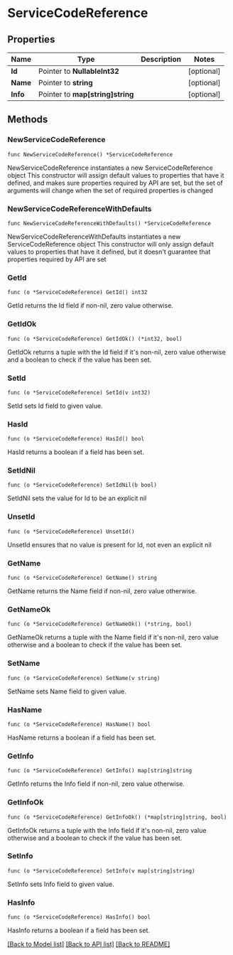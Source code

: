 # ServiceCodeReference

## Properties

Name | Type | Description | Notes
------------ | ------------- | ------------- | -------------
**Id** | Pointer to **NullableInt32** |  | [optional] 
**Name** | Pointer to **string** |  | [optional] 
**Info** | Pointer to **map[string]string** |  | [optional] 

## Methods

### NewServiceCodeReference

`func NewServiceCodeReference() *ServiceCodeReference`

NewServiceCodeReference instantiates a new ServiceCodeReference object
This constructor will assign default values to properties that have it defined,
and makes sure properties required by API are set, but the set of arguments
will change when the set of required properties is changed

### NewServiceCodeReferenceWithDefaults

`func NewServiceCodeReferenceWithDefaults() *ServiceCodeReference`

NewServiceCodeReferenceWithDefaults instantiates a new ServiceCodeReference object
This constructor will only assign default values to properties that have it defined,
but it doesn't guarantee that properties required by API are set

### GetId

`func (o *ServiceCodeReference) GetId() int32`

GetId returns the Id field if non-nil, zero value otherwise.

### GetIdOk

`func (o *ServiceCodeReference) GetIdOk() (*int32, bool)`

GetIdOk returns a tuple with the Id field if it's non-nil, zero value otherwise
and a boolean to check if the value has been set.

### SetId

`func (o *ServiceCodeReference) SetId(v int32)`

SetId sets Id field to given value.

### HasId

`func (o *ServiceCodeReference) HasId() bool`

HasId returns a boolean if a field has been set.

### SetIdNil

`func (o *ServiceCodeReference) SetIdNil(b bool)`

 SetIdNil sets the value for Id to be an explicit nil

### UnsetId
`func (o *ServiceCodeReference) UnsetId()`

UnsetId ensures that no value is present for Id, not even an explicit nil
### GetName

`func (o *ServiceCodeReference) GetName() string`

GetName returns the Name field if non-nil, zero value otherwise.

### GetNameOk

`func (o *ServiceCodeReference) GetNameOk() (*string, bool)`

GetNameOk returns a tuple with the Name field if it's non-nil, zero value otherwise
and a boolean to check if the value has been set.

### SetName

`func (o *ServiceCodeReference) SetName(v string)`

SetName sets Name field to given value.

### HasName

`func (o *ServiceCodeReference) HasName() bool`

HasName returns a boolean if a field has been set.

### GetInfo

`func (o *ServiceCodeReference) GetInfo() map[string]string`

GetInfo returns the Info field if non-nil, zero value otherwise.

### GetInfoOk

`func (o *ServiceCodeReference) GetInfoOk() (*map[string]string, bool)`

GetInfoOk returns a tuple with the Info field if it's non-nil, zero value otherwise
and a boolean to check if the value has been set.

### SetInfo

`func (o *ServiceCodeReference) SetInfo(v map[string]string)`

SetInfo sets Info field to given value.

### HasInfo

`func (o *ServiceCodeReference) HasInfo() bool`

HasInfo returns a boolean if a field has been set.


[[Back to Model list]](../README.md#documentation-for-models) [[Back to API list]](../README.md#documentation-for-api-endpoints) [[Back to README]](../README.md)



